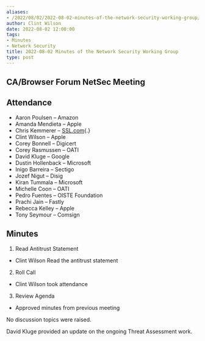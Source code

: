 ```yaml
---
aliases:
- /2022/08/02/2022-08-02-minutes-of-the-network-security-working-group/
author: Clint Wilson
date: 2022-08-02 12:00:00
tags:
- Minutes
- Network Security
title: 2022-08-02 Minutes of the Network Security Working Group
type: post
---
```


## CA/Browser Forum NetSec Meeting

## Attendance

- Aaron Poulsen – Amazon
- Amanda Mendieta – Apple
- Chris Kemmerer – [SSL.com][1]{.}
- Clint Wilson – Apple
- Corey Bonnell – Digicert
- Corey Rasmussen – OATI
- David Kluge – Google
- Dustin Hollenback – Microsoft
- Inigo Barreira – Sectigo
- Jozef Nigut – Disig
- Kiran Tummala – Microsoft
- Michelle Coon – OATI
- Pedro Fuentes – OISTE Foundation
- Prachi Jain – Fastly
- Rebecca Kelley – Apple
- Tony Seymour – Comsign

## Minutes

1. Read Antitrust Statement

- Clint Wilson Read the antitrust statement

2. Roll Call

- Clint Wilson took attendance

3. Review Agenda

- Approved minutes from previous meeting

No discussion topics were raised.

David Kluge provided an update on the ongoing Threat Assessment work.

[1]: http://ssl.com/